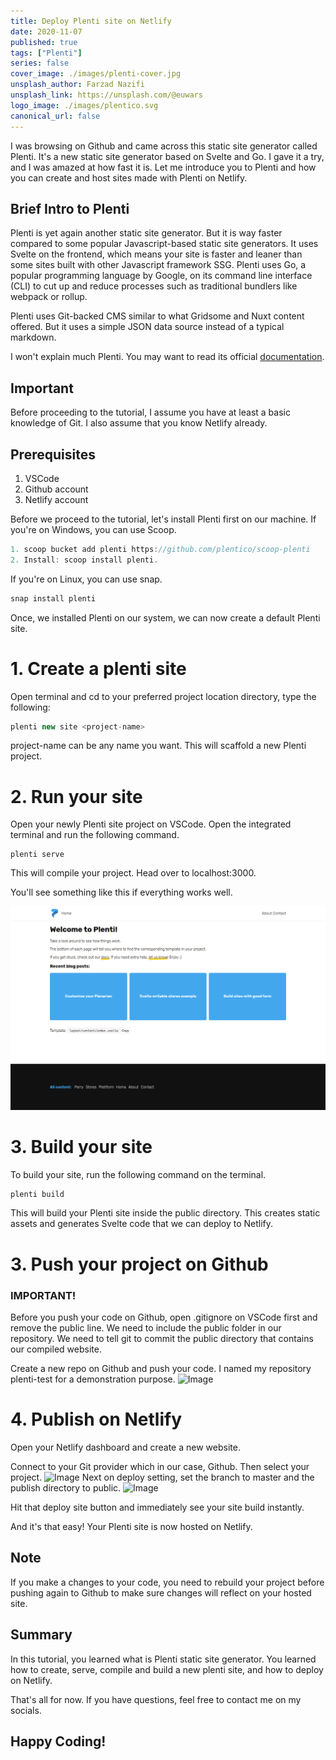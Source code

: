 ```yaml
---
title: Deploy Plenti site on Netlify
date: 2020-11-07
published: true
tags: ["Plenti"]
series: false
cover_image: ./images/plenti-cover.jpg
unsplash_author: Farzad Nazifi
unsplash_link: https://unsplash.com/@euwars
logo_image: ./images/plentico.svg
canonical_url: false
---
```


I was browsing on Github and came across this static site generator called Plenti. It's a new static site generator based on Svelte and Go.
I gave it a try, and I was amazed at how fast it is.
Let me introduce you to Plenti and how you can create and host sites made with Plenti on Netlify.

## Brief Intro to Plenti

Plenti is yet again another static site generator. But it is way faster compared to some popular Javascript-based static site generators. It uses Svelte on the frontend, which means your site is faster and leaner than some sites built with other Javascript framework SSG. Plenti uses Go, a popular programming language by Google, on its command line interface (CLI) to cut up and reduce processes such as traditional bundlers like webpack or rollup.

Plenti uses Git-backed CMS similar to what Gridsome and Nuxt content offered. But it uses a simple JSON data source instead of a typical markdown.

I won't explain much Plenti. You may want to read its official [documentation](https://plenti.co/docs).

## Important

Before proceeding to the tutorial, I assume you have at least a basic knowledge of Git. I also assume that you know Netlify already.

## Prerequisites

1. VSCode
2. Github account
3. Netlify account

Before we proceed to the tutorial, let's install Plenti first on our machine.
If you're on Windows, you can use Scoop.

```javascript
1. scoop bucket add plenti https://github.com/plentico/scoop-plenti
2. Install: scoop install plenti.
```

If you're on Linux, you can use snap.

```javascript
snap install plenti
```

Once, we installed Plenti on our system, we can now create a default Plenti site.

# 1. Create a plenti site

Open terminal and cd to your preferred project location directory, type the following:

```javascript
plenti new site <project-name>
```

project-name can be any name you want.
This will scaffold a new Plenti project.

# 2. Run your site

Open your newly Plenti site project on VSCode. Open the integrated terminal and run the following command.

```
plenti serve
```

This will compile your project. Head over to localhost:3000.

You'll see something like this if everything works well.

![Image](./images/plenti-website.png)

# 3. Build your site

To build your site, run the following command on the terminal.

```javascript
plenti build
```

This will build your Plenti site inside the public directory. This creates static assets and generates Svelte code that we can deploy to Netlify.

# 3. Push your project on Github

### IMPORTANT!

Before you push your code on Github, open .gitignore on VSCode first and remove the public line. We need to include the public folder in our repository. We need to tell git to commit the public directory that contains our compiled website.

Create a new repo on Github and push your code. I named my repository plenti-test for a demonstration purpose.
![Image](https://i.imgur.com/OXLjWxr.png)

# 4. Publish on Netlify

Open your Netlify dashboard and create a new website.

Connect to your Git provider which in our case, Github. Then select your project.
![Image](https://i.imgur.com/Mg0KSOW.png)
Next on deploy setting, set the branch to master and the publish directory to public.
![Image](https://i.imgur.com/lQU9ABD.png)

Hit that deploy site button and immediately see your site build instantly.

And it's that easy! Your Plenti site is now hosted on Netlify.

## Note

If you make a changes to your code, you need to rebuild your project before pushing again to Github to make sure changes will reflect on your hosted site.

## Summary

In this tutorial, you learned what is Plenti static site generator. You learned how to create, serve, compile and build a new plenti site, and how to deploy on Netlify.

That's all for now. If you have questions, feel free to contact me on my socials.

## Happy Coding!
